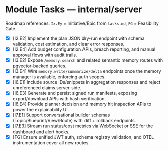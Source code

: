 # Module Tasks — internal/server

Roadmap references: `Ix.Ey` = Initiative/Epic from `tasks.md`, `FG` = Feasibility Gate.

- [x] [I2.E2] Implement the plan JSON dry-run endpoint with schema validation, cost estimation, and clear error responses.
- [x] [I2.E4] Add budget configuration APIs, breach reporting, and manual approval flows with audit trails.
- [x] [I3.E2] Expose `/memory.search` and related semantic memory routes with pgvector-backed queries.
- [x] [I3.E4] Wire `memory.write/summarize/delta` endpoints once the memory manager is available, enforcing auth scopes.
- [x] [I6.E1] Include source IDs/snippets in aggregation responses and reject unreferenced claims server-side.
- [x] [I6.E3] Generate and persist signed run manifests, exposing export/download APIs with hash verification.
- [x] [I6.E4] Provide planner decision and memory hit inspection APIs to power the explainability UI.
- [x] [I7.E1] Support conversational builder schemas (Topic/Blueprint/View/Route) with diff + rollback endpoints.
- [x] [I7.E3] Stream run status/cost metrics via WebSocket or SSE for the dashboard and alert hooks.
- [x] [FG] Ensure unified JWT auth, schema registry validation, and OTEL instrumentation cover all new routes.
